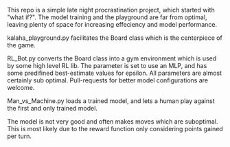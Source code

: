 This repo is a simple late night procrastination project, which started with "what if?". The model training and the playground are far from optimal, leaving plenty of space for increasing effeciency and model performance. 


kalaha_playground.py facilitates the Board class which is the centerpiece of the game. 

RL_Bot.py converts the Board class into a gym environment which is used by some high level RL lib. The parameter is set to use an MLP, and has some predifined best-estimate values for epsilon.
All parameters are almost certainly sub optimal. Pull-requests for better model configurations are welcome.

Man_vs_Machine.py loads a trained model, and lets a human play against the first and only trained model.

The model is not very good and often makes moves which are suboptimal. This is most likely due to the reward function only considering points gained per turn.
